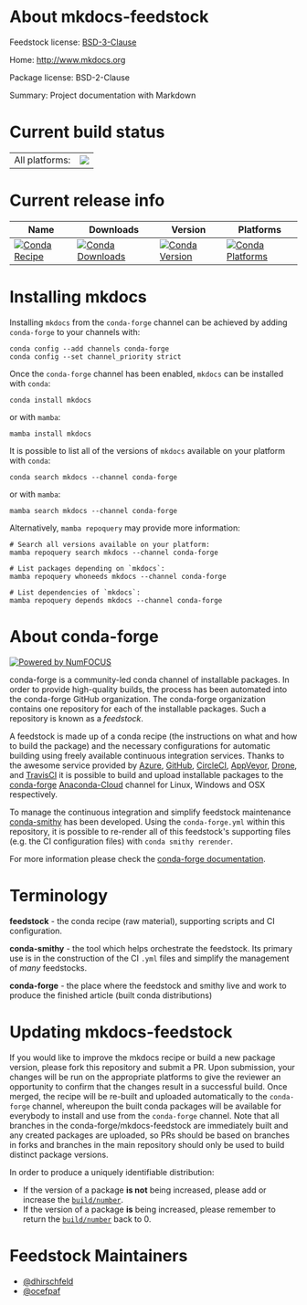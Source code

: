 About mkdocs-feedstock
======================

Feedstock license: [BSD-3-Clause](https://github.com/conda-forge/mkdocs-feedstock/blob/main/LICENSE.txt)

Home: http://www.mkdocs.org

Package license: BSD-2-Clause

Summary: Project documentation with Markdown

Current build status
====================


<table><tr><td>All platforms:</td>
    <td>
      <a href="https://dev.azure.com/conda-forge/feedstock-builds/_build/latest?definitionId=3097&branchName=main">
        <img src="https://dev.azure.com/conda-forge/feedstock-builds/_apis/build/status/mkdocs-feedstock?branchName=main">
      </a>
    </td>
  </tr>
</table>

Current release info
====================

| Name | Downloads | Version | Platforms |
| --- | --- | --- | --- |
| [![Conda Recipe](https://img.shields.io/badge/recipe-mkdocs-green.svg)](https://anaconda.org/conda-forge/mkdocs) | [![Conda Downloads](https://img.shields.io/conda/dn/conda-forge/mkdocs.svg)](https://anaconda.org/conda-forge/mkdocs) | [![Conda Version](https://img.shields.io/conda/vn/conda-forge/mkdocs.svg)](https://anaconda.org/conda-forge/mkdocs) | [![Conda Platforms](https://img.shields.io/conda/pn/conda-forge/mkdocs.svg)](https://anaconda.org/conda-forge/mkdocs) |

Installing mkdocs
=================

Installing `mkdocs` from the `conda-forge` channel can be achieved by adding `conda-forge` to your channels with:

```
conda config --add channels conda-forge
conda config --set channel_priority strict
```

Once the `conda-forge` channel has been enabled, `mkdocs` can be installed with `conda`:

```
conda install mkdocs
```

or with `mamba`:

```
mamba install mkdocs
```

It is possible to list all of the versions of `mkdocs` available on your platform with `conda`:

```
conda search mkdocs --channel conda-forge
```

or with `mamba`:

```
mamba search mkdocs --channel conda-forge
```

Alternatively, `mamba repoquery` may provide more information:

```
# Search all versions available on your platform:
mamba repoquery search mkdocs --channel conda-forge

# List packages depending on `mkdocs`:
mamba repoquery whoneeds mkdocs --channel conda-forge

# List dependencies of `mkdocs`:
mamba repoquery depends mkdocs --channel conda-forge
```


About conda-forge
=================

[![Powered by
NumFOCUS](https://img.shields.io/badge/powered%20by-NumFOCUS-orange.svg?style=flat&colorA=E1523D&colorB=007D8A)](https://numfocus.org)

conda-forge is a community-led conda channel of installable packages.
In order to provide high-quality builds, the process has been automated into the
conda-forge GitHub organization. The conda-forge organization contains one repository
for each of the installable packages. Such a repository is known as a *feedstock*.

A feedstock is made up of a conda recipe (the instructions on what and how to build
the package) and the necessary configurations for automatic building using freely
available continuous integration services. Thanks to the awesome service provided by
[Azure](https://azure.microsoft.com/en-us/services/devops/), [GitHub](https://github.com/),
[CircleCI](https://circleci.com/), [AppVeyor](https://www.appveyor.com/),
[Drone](https://cloud.drone.io/welcome), and [TravisCI](https://travis-ci.com/)
it is possible to build and upload installable packages to the
[conda-forge](https://anaconda.org/conda-forge) [Anaconda-Cloud](https://anaconda.org/)
channel for Linux, Windows and OSX respectively.

To manage the continuous integration and simplify feedstock maintenance
[conda-smithy](https://github.com/conda-forge/conda-smithy) has been developed.
Using the ``conda-forge.yml`` within this repository, it is possible to re-render all of
this feedstock's supporting files (e.g. the CI configuration files) with ``conda smithy rerender``.

For more information please check the [conda-forge documentation](https://conda-forge.org/docs/).

Terminology
===========

**feedstock** - the conda recipe (raw material), supporting scripts and CI configuration.

**conda-smithy** - the tool which helps orchestrate the feedstock.
                   Its primary use is in the construction of the CI ``.yml`` files
                   and simplify the management of *many* feedstocks.

**conda-forge** - the place where the feedstock and smithy live and work to
                  produce the finished article (built conda distributions)


Updating mkdocs-feedstock
=========================

If you would like to improve the mkdocs recipe or build a new
package version, please fork this repository and submit a PR. Upon submission,
your changes will be run on the appropriate platforms to give the reviewer an
opportunity to confirm that the changes result in a successful build. Once
merged, the recipe will be re-built and uploaded automatically to the
`conda-forge` channel, whereupon the built conda packages will be available for
everybody to install and use from the `conda-forge` channel.
Note that all branches in the conda-forge/mkdocs-feedstock are
immediately built and any created packages are uploaded, so PRs should be based
on branches in forks and branches in the main repository should only be used to
build distinct package versions.

In order to produce a uniquely identifiable distribution:
 * If the version of a package **is not** being increased, please add or increase
   the [``build/number``](https://docs.conda.io/projects/conda-build/en/latest/resources/define-metadata.html#build-number-and-string).
 * If the version of a package **is** being increased, please remember to return
   the [``build/number``](https://docs.conda.io/projects/conda-build/en/latest/resources/define-metadata.html#build-number-and-string)
   back to 0.

Feedstock Maintainers
=====================

* [@dhirschfeld](https://github.com/dhirschfeld/)
* [@ocefpaf](https://github.com/ocefpaf/)

